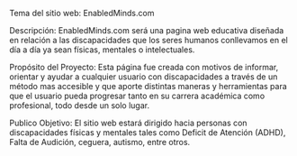 Tema del sitio web: EnabledMinds.com

Descripción: EnabledMinds.com será una pagina web educativa diseñada en relación a las discapacidades que los seres humanos conllevamos en el día a día ya sean físicas, mentales o intelectuales.



Propósito del Proyecto: Esta página fue creada con motivos de informar, orientar y ayudar a cualquier usuario con discapacidades a través de un método mas accesible y que aporte distintas maneras y herramientas para que el usuario pueda progresar tanto en su carrera académica como profesional, todo desde un solo lugar.



Publico Objetivo: El sitio web estará dirigido hacia personas con discapacidades físicas y mentales tales como Deficit de Atención (ADHD), Falta de Audición, ceguera, autismo, entre otros.


